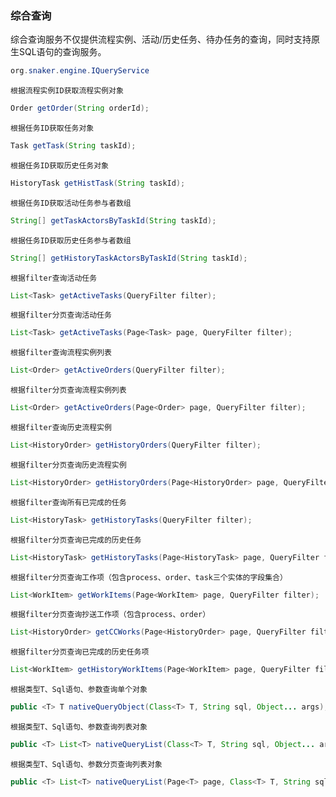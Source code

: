 ### 综合查询

综合查询服务不仅提供流程实例、活动/历史任务、待办任务的查询，同时支持原生SQL语句的查询服务。

```java
org.snaker.engine.IQueryService
```

`根据流程实例ID获取流程实例对象`

```java
Order getOrder(String orderId);
```

`根据任务ID获取任务对象`

```java
Task getTask(String taskId);
```

`根据任务ID获取历史任务对象`

```java
HistoryTask getHistTask(String taskId);
```

`根据任务ID获取活动任务参与者数组`

```java
String[] getTaskActorsByTaskId(String taskId);
```

`根据任务ID获取历史任务参与者数组`

```java
String[] getHistoryTaskActorsByTaskId(String taskId);
```

`根据filter查询活动任务`

```java
List<Task> getActiveTasks(QueryFilter filter);
```

`根据filter分页查询活动任务`

```java
List<Task> getActiveTasks(Page<Task> page, QueryFilter filter);
```

`根据filter查询流程实例列表`

```java
List<Order> getActiveOrders(QueryFilter filter);
```

`根据filter分页查询流程实例列表`

```java
List<Order> getActiveOrders(Page<Order> page, QueryFilter filter);
```

`根据filter查询历史流程实例`

```java
List<HistoryOrder> getHistoryOrders(QueryFilter filter);
```

`根据filter分页查询历史流程实例`

```java
List<HistoryOrder> getHistoryOrders(Page<HistoryOrder> page, QueryFilter filter);
```

`根据filter查询所有已完成的任务`

```java
List<HistoryTask> getHistoryTasks(QueryFilter filter);
```

`根据filter分页查询已完成的历史任务`

```java
List<HistoryTask> getHistoryTasks(Page<HistoryTask> page, QueryFilter filter);
```

`根据filter分页查询工作项（包含process、order、task三个实体的字段集合）`

```java
List<WorkItem> getWorkItems(Page<WorkItem> page, QueryFilter filter);
```

`根据filter分页查询抄送工作项（包含process、order）`

```java
List<HistoryOrder> getCCWorks(Page<HistoryOrder> page, QueryFilter filter);
```

`根据filter分页查询已完成的历史任务项`

```java
List<WorkItem> getHistoryWorkItems(Page<WorkItem> page, QueryFilter filter);
```

`根据类型T、Sql语句、参数查询单个对象`

```java
public <T> T nativeQueryObject(Class<T> T, String sql, Object... args);
```

`根据类型T、Sql语句、参数查询列表对象`

```java
public <T> List<T> nativeQueryList(Class<T> T, String sql, Object... args);
```

`根据类型T、Sql语句、参数分页查询列表对象`

```java
public <T> List<T> nativeQueryList(Page<T> page, Class<T> T, String sql, Object... args);
```

